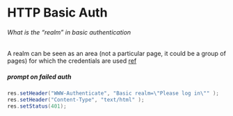 HTTP Basic Auth
======

###### What is the “realm” in basic authentication
A realm can be seen as an area (not a particular page, it could be a group of pages) for which the credentials are used [ref](http://stackoverflow.com/a/12701139/1338198)

##### prompt on failed auth
```java
res.setHeader("WWW-Authenticate", "Basic realm=\"Please log in\"" );  
res.setHeader("Content-Type", "text/html" );  
res.setStatus(401);  
```